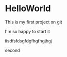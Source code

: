 # HelloWorld
This is my first project on git


I'm so happy to start it









iisdfsfdsgfdgfhgfhgjhgj




second
